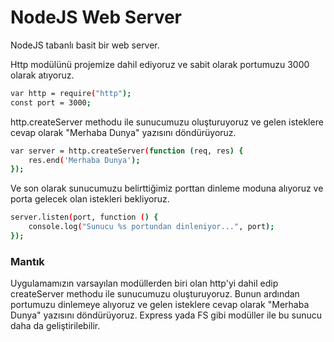 # NodeJS Web Server

NodeJS tabanlı basit bir web server.

Http modülünü projemize dahil ediyoruz ve sabit olarak portumuzu 3000 olarak atıyoruz.
```sh
var http = require("http");
const port = 3000; 
```

http.createServer methodu ile sunucumuzu oluşturuyoruz ve gelen isteklere cevap olarak "Merhaba Dunya" yazısını döndürüyoruz.
```sh
var server = http.createServer(function (req, res) {
    res.end('Merhaba Dunya');
});
```

Ve son olarak sunucumuzu belirttiğimiz porttan dinleme moduna alıyoruz ve porta gelecek olan istekleri bekliyoruz.
```sh
server.listen(port, function () {
    console.log("Sunucu %s portundan dinleniyor...", port);
});
```

### Mantık
Uygulamamızın varsayılan modüllerden biri olan http'yi dahil edip createServer methodu ile sunucumuzu oluşturuyoruz. Bunun ardından portumuzu dinlemeye alıyoruz ve gelen isteklere cevap olarak "Merhaba Dunya" yazısını döndürüyoruz. Express yada FS gibi modüller ile bu sunucu daha da geliştirilebilir. 

